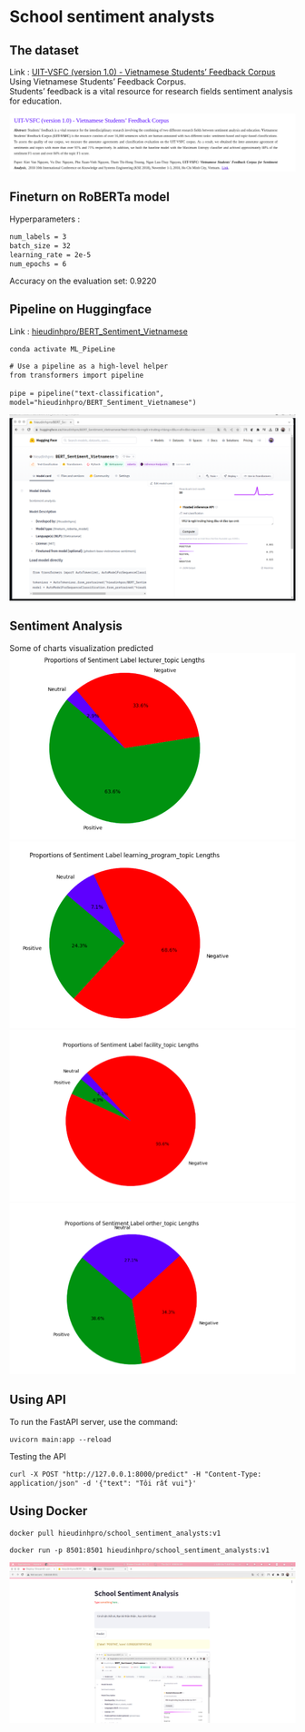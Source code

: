 # School sentiment analysts 

## The dataset 
Link : [UIT-VSFC (version 1.0) - Vietnamese Students’ Feedback Corpus](https://nlp.uit.edu.vn/datasets/#h.p_4Brw8L-cbfTe) \
 Using Vietnamese Students’ Feedback Corpus. \
 Students’ feedback is a vital resource for research fields sentiment analysis for education.

 ![hg](image/data.png)

## Fineturn on RoBERTa model 
Hyperparameters :
```
num_labels = 3
batch_size = 32
learning_rate = 2e-5
num_epochs = 6
```
Accuracy on the evaluation set: 0.9220 

## Pipeline on Huggingface
Link : [hieudinhpro/BERT_Sentiment_Vietnamese](https://huggingface.co/hieudinhpro/BERT_Sentiment_Vietnamese)
```
conda activate ML_PipeLine
```
```
# Use a pipeline as a high-level helper
from transformers import pipeline

pipe = pipeline("text-classification", model="hieudinhpro/BERT_Sentiment_Vietnamese")
```
![hg](image/hg.png)
## Sentiment Analysis 
Some of charts visualization predicted 
![hg](image/pie.png)
![hg](image/pie2.png)
![hg](image/pie3.png)
![hg](image/pie4.png)

## Using API
To run the FastAPI server, use the command:
```
uvicorn main:app --reload
```
Testing the API
```
curl -X POST "http://127.0.0.1:8000/predict" -H "Content-Type: application/json" -d '{"text": "Tôi rất vui"}'
```

## Using Docker 
```
docker pull hieudinhpro/school_sentiment_analysts:v1
```
```
docker run -p 8501:8501 hieudinhpro/school_sentiment_analysts:v1
```
![st](image/st.png)

